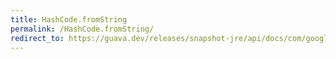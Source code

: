 ```yaml
---
title: HashCode.fromString
permalink: /HashCode.fromString/
redirect_to: https://guava.dev/releases/snapshot-jre/api/docs/com/google/common/hash/HashCode.html#fromString-java.lang.String-
---
```

